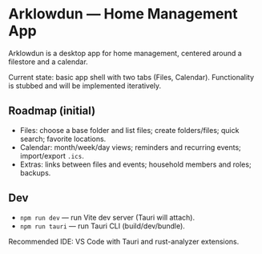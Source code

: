# Arklowdun — Home Management App

Arklowdun is a desktop app for home management, centered around a filestore and a calendar.

Current state: basic app shell with two tabs (Files, Calendar). Functionality is stubbed and will be implemented iteratively.

## Roadmap (initial)

- Files: choose a base folder and list files; create folders/files; quick search; favorite locations.
- Calendar: month/week/day views; reminders and recurring events; import/export `.ics`.
- Extras: links between files and events; household members and roles; backups.

## Dev

- `npm run dev` — run Vite dev server (Tauri will attach).
- `npm run tauri` — run Tauri CLI (build/dev/bundle).

Recommended IDE: VS Code with Tauri and rust-analyzer extensions.
